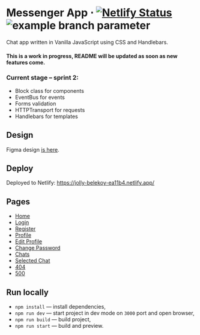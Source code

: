 # Messenger App ⋅ [![Netlify Status](https://api.netlify.com/api/v1/badges/c0a5707b-c88b-4ff5-9a51-aa5d13fc6b08/deploy-status)](https://app.netlify.com/sites/jolly-belekoy-ea11b4/deploys) ![example branch parameter](https://github.com/tropnikov/middle.messenger.praktikum.yandex/actions/workflows/tests.yml/badge.svg)

Chat app written in Vanilla JavaScript using CSS and Handlebars.

#### This is a work in progress, README will be updated as soon as new features come.

### Current stage – sprint 2:

- Block class for components
- EventBus for events
- Forms validation
- HTTPTransport for requests
- Handlebars for templates

## Design

Figma design [is here](https://www.figma.com/design/Amu9hsaKVf8f7hgu7H8e7V/Messenger-App-(Chat)?node-id=0-1&t=nog2LGmTc9GrXy2j-1).

## Deploy

Deployed to Netlify: https://jolly-belekoy-ea11b4.netlify.app/

## Pages

- [Home](https://jolly-belekoy-ea11b4.netlify.app/)
- [Login](https://jolly-belekoy-ea11b4.netlify.app/pages/login)
- [Register](https://jolly-belekoy-ea11b4.netlify.app/pages/register)
- [Profile](https://jolly-belekoy-ea11b4.netlify.app/pages/profile)
- [Edit Profile](https://jolly-belekoy-ea11b4.netlify.app/pages/edit-profile)
- [Change Password](https://jolly-belekoy-ea11b4.netlify.app/pages/change-password)
- [Chats](https://jolly-belekoy-ea11b4.netlify.app/pages/chats)
- [Selected Chat](https://jolly-belekoy-ea11b4.netlify.app/pages/selected-chat)
- [404](https://jolly-belekoy-ea11b4.netlify.app/pages/404)
- [500](https://jolly-belekoy-ea11b4.netlify.app/pages/500)

## Run locally

- `npm install` — install dependencies,
- `npm run dev` — start project in dev mode on `3000` port and open browser,
- `npm run build` — build project,
- `npm run start` — build and preview.
